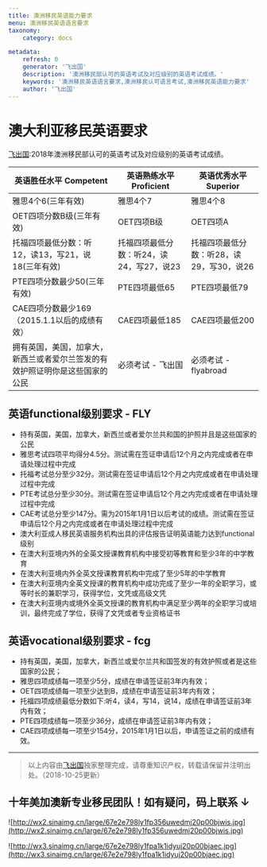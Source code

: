 ```yaml
---
title: 澳洲移民英语能力要求
menu: 澳洲移民英语语言要求
taxonomy:
    category: docs

metadata:
    refresh: 0
    generator: '飞出国'
    description: '澳洲移民部认可的英语考试及对应级别的英语考试成绩。'
    keywords: '澳洲移民英语语言要求,澳洲移民认可语言考试,澳洲移民英语能力要求'
    author: '飞出国'
---
```


# 澳大利亚移民英语要求

[飞出国](/home):2018年澳洲移民部认可的英语考试及对应级别的英语考试成绩。

英语胜任水平 Competent | 英语熟练水平 Proficient | 英语优秀水平 Superior
-----------------|-------------------|----------------
雅思4个6(三年有效) | 雅思4个7 | 雅思4个8
OET四项分数B级(三年有效) | OET四项B级 | OET四项A
托福四项最低分数：听12，读13，写21，说18(三年有效) | 托福四项最低分数：听24，读24，写27，说23 | 托福四项最低分数：听28，读29，写30，说26
PTE四项分数最少50(三年有效) | PTE四项最低65 | PTE四项最低79
CAE四项分数最少169（2015.1.1以后的成绩有效） | CAE四项最低185 | CAE四项最低200
拥有英国，美国，加拿大，新西兰或者爱尔兰签发的有效护照证明你是这些国家的公民 | 必须考试 - 飞出国 | 必须考试 - flyabroad

## 英语functional级别要求 - FLY

* 持有英国，美国，加拿大，新西兰或者爱尔兰共和国的护照并且是这些国家的公民
* 雅思考试四项平均得分4.5分。测试需在签证申请后12个月之内完成或者在申请处理过程中完成
* 托福考试总分至少32分。测试需在签证申请后12个月之内完成或者在申请处理过程中完成
* PTE考试总分至少30分。测试需在签证申请后12个月之内完成或者在申请处理过程中完成
* CAE考试总分至少147分。需为2015年1月1日以后考试的成绩。测试需在签证申请后12个月之内完成或者在申请处理过程中完成
* 澳大利亚成人移民英语服务机构出具的评估报告证明英语能力达到functional级别
* 在澳大利亚境内外的全英文授课教育机构中接受初等教育和至少3年的中学教育
* 在澳大利亚境内外全英文授课教育机构中完成了至少5年的中学教育
* 在澳大利亚境内全英文授课的教育机构中成功完成了至少一年的全职学习，或等时长的兼职学习，获得学位，文凭或高级文凭
* 在澳大利亚境内或境外全英文授课的教育机构中满足至少两年的全职学习或培训，最终完成了学位，获得了文凭或者专业资格证书

## 英语vocational级别要求 - fcg

* 持有英国，美国，加拿大，新西兰或爱尔兰共和国签发的有效护照或者是这些国家的公民；
* 雅思四项成绩每一项至少5分，成绩在申请签证前3年内有效；
* OET四项成绩每一项至少达到B，成绩在申请签证前3年内有效；
* 托福四项成绩最低分数如下:听4，读4，写14，说14，成绩在申请签证前3年内有效；
* PTE四项成绩每一项至少36分，成绩在申请签证前3年内有效；
* CAE四项成绩每一项至少154分，2015年1月1日以后，申请签证之前的成绩有效。

----

> 以上内容由[飞出国](http://js.flyabroad.com.hk/)独家整理完成，请尊重知识产权，转载请保留并注明出处。（2018-10-25更新）

## 十年美加澳新专业移民团队！如有疑问，码上联系 ↓ ##

![http://wx2.sinaimg.cn/large/67e2e798ly1fp356uwedmj20p00bjwis.jpg](http://wx2.sinaimg.cn/large/67e2e798ly1fp356uwedmj20p00bjwis.jpg)

![http://wx3.sinaimg.cn/large/67e2e798ly1fpa1k1idyuj20p00bjaec.jpg](http://wx3.sinaimg.cn/large/67e2e798ly1fpa1k1idyuj20p00bjaec.jpg)